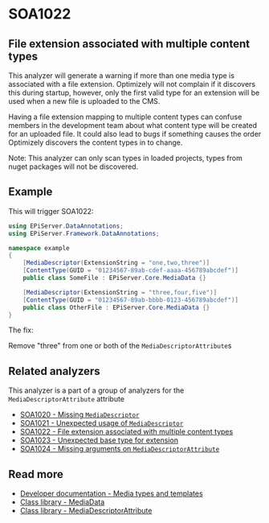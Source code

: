 # SOA1022

## File extension associated with multiple content types

This analyzer will generate a warning if more than one media type is associated with
a file extension. Optimizely will not complain if it discovers this during startup, however,
only the first valid type for an extension will be used when a new file is uploaded
to the CMS.

Having a file extension mapping to multiple content types can confuse members
in the development team about what content type will be created for an uploaded file.
It could also lead to bugs if something causes the order Optimizely discovers the
content types in to change.

Note: This analyzer can only scan types in loaded projects, types from nuget
packages will not be discovered.

## Example

This will trigger SOA1022:
```C#
using EPiServer.DataAnnotations;
using EPiServer.Framework.DataAnnotations;

namespace example
{
	[MediaDescriptor(ExtensionString = "one,two,three")]
	[ContentType(GUID = "01234567-89ab-cdef-aaaa-456789abcdef")]
	public class SomeFile : EPiServer.Core.MediaData {}

	[MediaDescriptor(ExtensionString = "three,four,five")]
	[ContentType(GUID = "01234567-89ab-bbbb-0123-456789abcdef")]
	public class OtherFile : EPiServer.Core.MediaData {}
}
```

The fix:

Remove "three" from one or both of the `MediaDescriptorAttribute`s

## Related analyzers

This analyzer is a part of a group of analyzers for the `MediaDescriptorAttribute` attribute

- [SOA1020 - Missing `MediaDescriptor`](https://github.com/Stekeblad/stekeblad.optimizely.analyzers/blob/master/doc/Analyzers/SOA1020.md)
- [SOA1021 - Unexpected usage of `MediaDescriptor`](https://github.com/Stekeblad/stekeblad.optimizely.analyzers/blob/master/doc/Analyzers/SOA1021.md)
- [SOA1022 - File extension associated with multiple content types](https://github.com/Stekeblad/stekeblad.optimizely.analyzers/blob/master/doc/Analyzers/SOA1022.md)
- [SOA1023 - Unexpected base type for extension](https://github.com/Stekeblad/stekeblad.optimizely.analyzers/blob/master/doc/Analyzers/SOA1023.md)
- [SOA1024 - Missing arguments on `MediaDescriptorAttribute`](https://github.com/Stekeblad/stekeblad.optimizely.analyzers/blob/master/doc/Analyzers/SOA1024.md)

## Read more

- [Developer documentation - Media types and templates](https://docs.developers.optimizely.com/content-management-system/docs/media-types-and-templates)
- [Class library - MediaData](https://world.optimizely.com/csclasslibraries/cms/EPiServer.Core.MediaData?version=12)
- [Class library - MediaDescriptorAttribute](https://world.optimizely.com/csclasslibraries/cms/EPiServer.Framework.DataAnnotations.MediaDescriptorAttribute?version=12)

